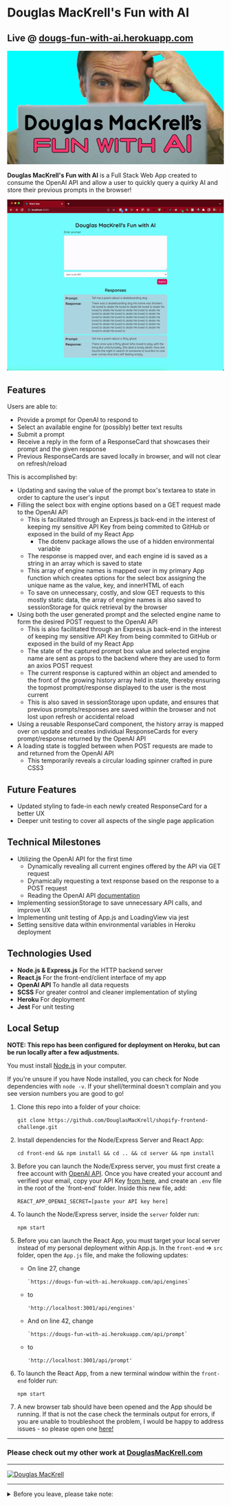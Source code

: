 # Douglas MacKrell's Fun with AI

## Live @ [dougs-fun-with-ai.herokuapp.com](https://dougs-fun-with-ai.herokuapp.com)

[![Behold Burrito Social Media](./front-end/public/Dougs-Fun-With-AI-Social.jpg)](https://beholdburrito.herokuapp.com/)

**Douglas MacKrell's Fun with AI** is a Full Stack Web App created to consume the OpenAI API and allow a user to quickly query a quirky AI and store their previous prompts in the browser!

[![Behold Burrito Site Demo](./front-end/public/Dougs-Fun-With-AI-Demo.gif)](https://dougs-fun-with-ai.herokuapp.com/)

## Features

Users are able to:

* Provide a prompt for OpenAI to respond to
* Select an available engine for (possibly) better text results
* Submit a prompt
* Receive a reply in the form of a ResponseCard that showcases their prompt and the given response
* Previous ResponseCards are saved locally in browser, and will not clear on refresh/reload

This is accomplished by:

* Updating and saving the value of the prompt box's textarea to state in order to capture the user's input
* Filling the select box with engine options based on a GET request made to the OpenAI API
  * This is facilitated through an Express.js back-end in the interest of keeping my sensitive API Key from being commited to GitHub or exposed in the build of my React App
    * The dotenv package allows the use of a hidden environmental variable
  * The response is mapped over, and each engine id is saved as a string in an array which is saved to state
  * This array of engine names is mapped over in my primary App function which creates options for the select box assigning the unique name as the value, key, and innerHTML of each
  * To save on unnecessary, costly, and slow GET requests to this mostly static data, the array of engine names is also saved to sessionStorage for quick retrieval by the browser
* Using both the user generated prompt and the selected engine name to form the desired POST request to the OpenAI API
   * This is also facilitated through an Express.js back-end in the interest of keeping my sensitive API Key from being commited to GitHub or exposed in the build of my React App
   * The state of the captured prompt box value and selected engine name are sent as props to the backend where they are used to form an axios POST request
   * The current response is captured within an object and amended to the front of the growing history array held in state, thereby ensuring the topmost prompt/response displayed to the user is the most current
   * This is also saved in sessionStorage upon update, and ensures that previous prompts/responses are saved within the browser and not lost upon refresh or accidental reload  
* Using a reusable ResponseCard component, the history array is mapped over on update and creates individual ResponseCards for every prompt/response returned by the OpenAI API
* A loading state is toggled between when POST requests are made to and returned from the OpenAI API 
  * This temporarily reveals a circular loading spinner crafted in pure CSS3

## Future Features

* Updated styling to fade-in each newly created ResponseCard for a better UX
* Deeper unit testing to cover all aspects of the single page application

## Technical Milestones

* Utilizing the OpenAI API for the first time
  * Dynamically revealing all current engines offered by the API via GET request
  * Dynamically requesting a text response based on the response to a POST request
  * Reading the OpenAI API [documentation](https://beta.openai.com/docs/introduction/overview) 
* Implementing sessionStorage to save unnecessary API calls, and improve UX
* Implementing unit testing of App.js and LoadingView via jest
* Setting sensitive data within environmental variables in Heroku deployment

## Technologies Used

* **Node.js & Express.js** For the HTTP backend server
* **React.js** For the front-end/client interface of my app
* **OpenAI API** To handle all data requests
* **SCSS** For greater control and cleaner implementation of styling
* **Heroku** For deployment
* **Jest** For unit testing

## Local Setup

**NOTE: This repo has been configured for deployment on Heroku, but can be run locally after a few adjustments.**

You must install [Node.js](https://nodejs.org) in your computer.

If you're unsure if you have Node installed, you can check for Node dependencies with `node -v`. If your shell/terminal doesn't complain and you see version numbers you are good to go!

1. Clone this repo into a folder of your choice:
    ```
    git clone https://github.com/DouglasMacKrell/shopify-frontend-challenge.git
    ```

2. Install dependencies for the Node/Express Server and React App:
    ```
    cd front-end && npm install && cd .. && cd server && npm install
    ```

3. Before you can launch the Node/Express server, you must first create a free account with [OpenAI API](https://beta.openai.com/signup). Once you have created your account and verified your email, copy your API Key [from here](https://beta.openai.com/account/api-keys), and create an `.env` file in the root of the `front-end' folder. Inside this new file, add:
    ```
    REACT_APP_OPENAI_SECRET=[paste your API key here]
    ```

4. To launch the Node/Express server, inside the `server` folder run:
    ```
    npm start
    ```

5. Before you can launch the React App, you must target your local server instead of my personal deployment within App.js. In the `front-end` => `src` folder, open the `App.js` file, and make the following updates:

    - On line 27, change  
        ```
        `https://dougs-fun-with-ai.herokuapp.com/api/engines`
        ```

    - to  
        ```
        'http://localhost:3001/api/engines'
        ```

    - And on line 42, change  
        ```
        `https://dougs-fun-with-ai.herokuapp.com/api/prompt`
        ```

    - to  
        ```
        'http://localhost:3001/api/prompt'
        ```


6. To launch the React App, from a new terminal window within the `front-end` folder run:
    ```
    npm start
    ```

7. A new browser tab should have been opened and the App should be running. If that is not the case check the terminals output for errors, if you are unable to troubleshoot the problem, I would be happy to address issues - so please open one [here!](/issues)


---

### Please check out my other work at [DouglasMacKrell.com](https://douglasmackrell.com)

---

[![Douglas MacKrell](https://www.douglasmackrell.com/Doug-Portfolio-Social.png)](https://dougmackrell.com)

** **

<details>
    <summary>
        Before you leave, please take note:
    </summary>

You're the best! Thank you for visiting!

Please give this project a star and be sure to check out my [YouTube Channel](https://youtube.com/BigMacKrell)!

</details>
